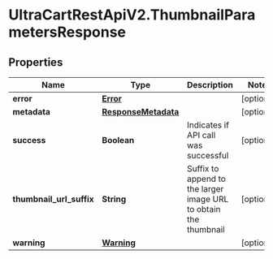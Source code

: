 # UltraCartRestApiV2.ThumbnailParametersResponse

## Properties

Name | Type | Description | Notes
------------ | ------------- | ------------- | -------------
**error** | [**Error**](Error.md) |  | [optional] 
**metadata** | [**ResponseMetadata**](ResponseMetadata.md) |  | [optional] 
**success** | **Boolean** | Indicates if API call was successful | [optional] 
**thumbnail_url_suffix** | **String** | Suffix to append to the larger image URL to obtain the thumbnail | [optional] 
**warning** | [**Warning**](Warning.md) |  | [optional] 


